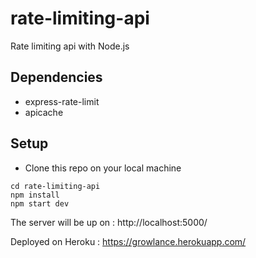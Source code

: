# rate-limiting-api
Rate limiting api with Node.js


## Dependencies 
- express-rate-limit
- apicache

## Setup 
- Clone this repo on your local machine

```
cd rate-limiting-api
npm install
npm start dev

```
The server will be up on :  http://localhost:5000/

Deployed on Heroku : https://growlance.herokuapp.com/



